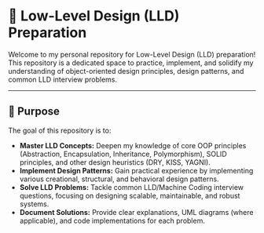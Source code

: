 # 🚀 Low-Level Design (LLD) Preparation

Welcome to my personal repository for Low-Level Design (LLD) preparation! This repository is a dedicated space to practice, implement, and solidify my understanding of object-oriented design principles, design patterns, and common LLD interview problems.

---

## 🎯 Purpose

The goal of this repository is to:

* **Master LLD Concepts:** Deepen my knowledge of core OOP principles (Abstraction, Encapsulation, Inheritance, Polymorphism), SOLID principles, and other design heuristics (DRY, KISS, YAGNI).
* **Implement Design Patterns:** Gain practical experience by implementing various creational, structural, and behavioral design patterns.
* **Solve LLD Problems:** Tackle common LLD/Machine Coding interview questions, focusing on designing scalable, maintainable, and robust systems.
* **Document Solutions:** Provide clear explanations, UML diagrams (where applicable), and code implementations for each problem.
